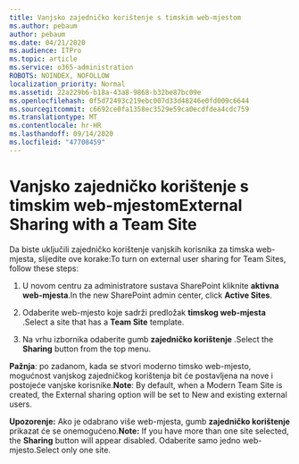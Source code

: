 ```yaml
---
title: Vanjsko zajedničko korištenje s timskim web-mjestom
ms.author: pebaum
author: pebaum
ms.date: 04/21/2020
ms.audience: ITPro
ms.topic: article
ms.service: o365-administration
ROBOTS: NOINDEX, NOFOLLOW
localization_priority: Normal
ms.assetid: 22a229b6-b18a-43a8-9868-b32be87bc09e
ms.openlocfilehash: 0f5d72493c219ebc007d33d48246e0fd009c6644
ms.sourcegitcommit: c6692ce0fa1358ec3529e59ca0ecdfdea4cdc759
ms.translationtype: MT
ms.contentlocale: hr-HR
ms.lasthandoff: 09/14/2020
ms.locfileid: "47708459"
---
```

# <a name="external-sharing-with-a-team-site"></a><span data-ttu-id="cc7b3-102">Vanjsko zajedničko korištenje s timskim web-mjestom</span><span class="sxs-lookup"><span data-stu-id="cc7b3-102">External Sharing with a Team Site</span></span>

<span data-ttu-id="cc7b3-103">Da biste uključili zajedničko korištenje vanjskih korisnika za timska web-mjesta, slijedite ove korake:</span><span class="sxs-lookup"><span data-stu-id="cc7b3-103">To turn on external user sharing for Team Sites, follow these steps:</span></span> 
  
1. <span data-ttu-id="cc7b3-104">U novom centru za administratore sustava SharePoint kliknite **aktivna web-mjesta**.</span><span class="sxs-lookup"><span data-stu-id="cc7b3-104">In the new SharePoint admin center, click **Active Sites**.</span></span>
  
2. <span data-ttu-id="cc7b3-105">Odaberite web-mjesto koje sadrži predložak **timskog web-mjesta** .</span><span class="sxs-lookup"><span data-stu-id="cc7b3-105">Select a site that has a **Team Site** template.</span></span> 
  
3. <span data-ttu-id="cc7b3-106">Na vrhu izbornika odaberite gumb **zajedničko korištenje** .</span><span class="sxs-lookup"><span data-stu-id="cc7b3-106">Select the **Sharing** button from the top menu.</span></span> 
  
 <span data-ttu-id="cc7b3-107">**Pažnja**: po zadanom, kada se stvori moderno timsko web-mjesto, mogućnost vanjskog zajedničkog korištenja bit će postavljena na nove i postojeće vanjske korisnike.</span><span class="sxs-lookup"><span data-stu-id="cc7b3-107">**Note**: By default, when a Modern Team Site is created, the External sharing option will be set to New and existing external users.</span></span> 
  
 <span data-ttu-id="cc7b3-108">**Upozorenje:** Ako je odabrano više web-mjesta, gumb **zajedničko korištenje** prikazat će se onemogućeno.</span><span class="sxs-lookup"><span data-stu-id="cc7b3-108">**Note:** If you have more than one site selected, the **Sharing** button will appear disabled.</span></span> <span data-ttu-id="cc7b3-109">Odaberite samo jedno web-mjesto.</span><span class="sxs-lookup"><span data-stu-id="cc7b3-109">Select only one site.</span></span> 
  

